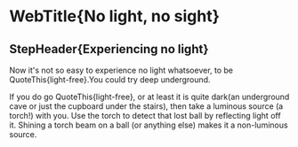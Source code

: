 
# WebTitle{No light, no sight}

## StepHeader{Experiencing no light}

Now it's not so easy to experience no light whatsoever, to be QuoteThis{light-free}.You could try deep underground.

If you do go QuoteThis{light-free}, or at least it is quite dark(an underground cave or just the cupboard under the stairs), then take a luminous source (a torch!) with you. Use the torch to detect that lost ball by reflecting light off it. Shining a torch beam on a ball (or anything else) makes it a non-luminous source.

